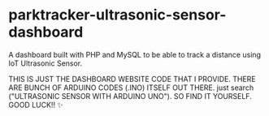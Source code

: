 # parktracker-ultrasonic-sensor-dashboard
A dashboard built with PHP and MySQL to be able to track a distance using IoT Ultrasonic Sensor.

THIS IS JUST THE DASHBOARD WEBSITE CODE THAT I PROVIDE. THERE ARE BUNCH OF ARDUINO CODES (.INO) ITSELF OUT THERE.
just search ("ULTRASONIC SENSOR WITH ARDUINO UNO").
SO FIND IT YOURSELF. GOOD LUCK!! ✨
